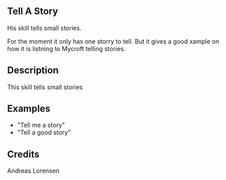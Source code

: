 ## Tell A Story
His skill tells small stories.

For the moment it only has one storry to tell. But it gives a good xample on how it is 
listning to Mycroft telling stories.


## Description
This skill tells small stories

## Examples
 - "Tell me a story"
 - "Tell a good story"


## Credits
Andreas Lorensen


